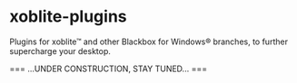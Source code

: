 # xoblite-plugins
Plugins for xoblite™ and other Blackbox for Windows® branches, to further supercharge your desktop.

=== ...UNDER CONSTRUCTION, STAY TUNED... ===
